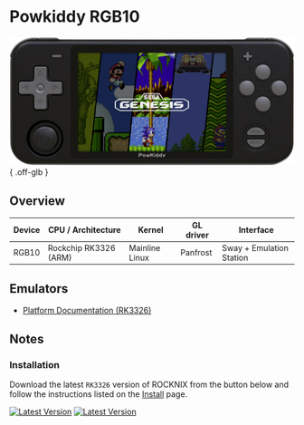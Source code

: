# Powkiddy RGB10

![](../../_inc/images/devices/powkiddy-rgb10.png){ .off-glb }

## Overview

| Device | CPU / Architecture | Kernel | GL driver | Interface |
| -- | -- | -- | -- | -- |
| RGB10 | Rockchip RK3326 (ARM) | Mainline Linux | Panfrost | Sway + Emulation Station |

## Emulators

- [Platform Documentation (RK3326)](https://github.com/ROCKNIX/distribution/blob/main/documentation/PER_DEVICE_DOCUMENTATION/RK3326)

## Notes

### Installation

Download the latest `RK3326` version of ROCKNIX from the button below and follow the instructions listed on the [Install](../../../play/install/) page.

[![Latest Version](https://img.shields.io/github/release/ROCKNIX/distribution.svg?labelColor=111111&color=FF5555&label=Latest&style=flat#only-light)](https://github.com/ROCKNIX/distribution/releases/latest)
[![Latest Version](https://img.shields.io/github/release/ROCKNIX/distribution.svg?labelColor=dddddd&color=FF5555&label=Latest&style=flat#only-dark)](https://github.com/ROCKNIX/distribution/releases/latest)
